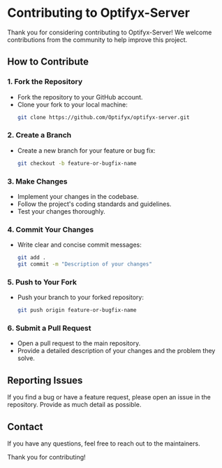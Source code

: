# Contributing to Optifyx-Server

Thank you for considering contributing to Optifyx-Server! We welcome contributions from the community to help improve this project.

## How to Contribute

### 1. Fork the Repository
- Fork the repository to your GitHub account.
- Clone your fork to your local machine:
    ```bash
    git clone https://github.com/Optifyx/optifyx-server.git
    ```

### 2. Create a Branch
- Create a new branch for your feature or bug fix:
    ```bash
    git checkout -b feature-or-bugfix-name
    ```

### 3. Make Changes
- Implement your changes in the codebase.
- Follow the project's coding standards and guidelines.
- Test your changes thoroughly.

### 4. Commit Your Changes
- Write clear and concise commit messages:
    ```bash
    git add .
    git commit -m "Description of your changes"
    ```

### 5. Push to Your Fork
- Push your branch to your forked repository:
    ```bash
    git push origin feature-or-bugfix-name
    ```

### 6. Submit a Pull Request
- Open a pull request to the main repository.
- Provide a detailed description of your changes and the problem they solve.

## Reporting Issues
If you find a bug or have a feature request, please open an issue in the repository. Provide as much detail as possible.

## Contact
If you have any questions, feel free to reach out to the maintainers.

Thank you for contributing!
